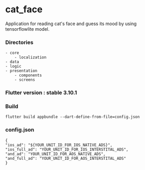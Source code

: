 # cat_face

Application for reading cat's face and guess its mood by using tensorflowlite model.

### Directories

```
- core
    - localization
- data
- logic
- presentation
    - components
    - screens
```

### Flutter version : stable 3.10.1

### Build

```
flutter build appbundle --dart-define-from-file=config.json
```

### config.json

```
{
"ios_ad": "${YOUR_UNIT_ID_FOR_IOS_NATIVE_ADS}",
"ios_full_ad": "YOUR_UNIT_ID_FOR_IOS_INTERSTITAL_ADS",
"and_ad": "YOUR_UNIT_ID_FOR_AOS_NATIVE_ADS",
"and_full_ad": "YOUR_UNIT_ID_FOR_AOS_INTERSTITAL_ADS"
}
```
